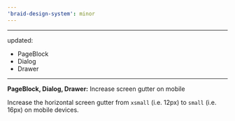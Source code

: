 ```yaml
---
'braid-design-system': minor
---
```


---
updated:
  - PageBlock
  - Dialog
  - Drawer
---

**PageBlock, Dialog, Drawer:** Increase screen gutter on mobile

Increase the horizontal screen gutter from `xsmall` (i.e. 12px) to `small` (i.e. 16px) on mobile devices.
